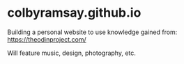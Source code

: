# colbyramsay.github.io

Building a personal website to use knowledge gained from: https://theodinproject.com/

Will feature music, design, photography, etc.
